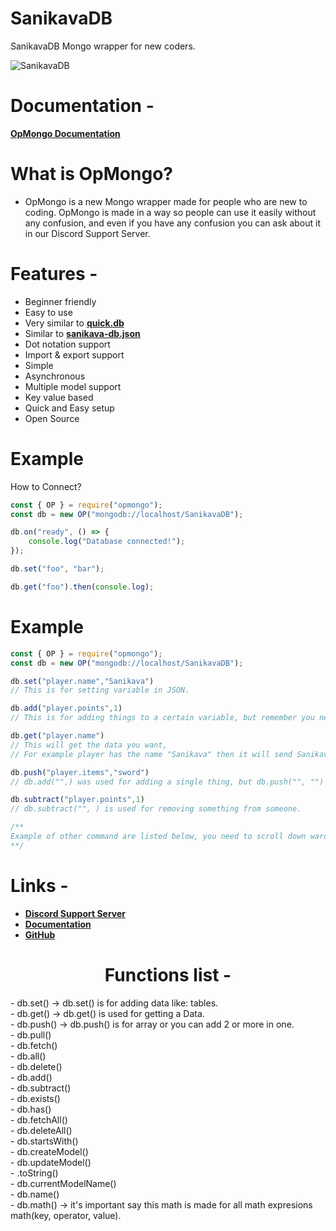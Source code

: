 # SanikavaDB
SanikavaDB Mongo wrapper for new coders.

![SanikavaDB](https://nodei.co/npm/opmongo.png)

# Documentation - 
**[OpMongo Documentation](https://opmongo.js.org)**

# What is OpMongo?
- OpMongo is a new Mongo wrapper made for people who are new to coding. OpMongo is made in a way so people can use it easily without any confusion, and even if you have any confusion you can ask about it in our Discord Support Server. 

# Features -
- Beginner friendly
- Easy to use
- Very similar to **[quick.db](https://npmjs.com/package/quick.db)**
- Similar to  **[sanikava-db.json](https://npmjs.com/package/sanikava-db.json)**
- Dot notation support
- Import & export support
- Simple
- Asynchronous
- Multiple model support
- Key value based
- Quick and Easy setup
- Open Source 

<h1> Example </h1> <p> How to Connect? </p>

```js
const { OP } = require("opmongo");
const db = new OP("mongodb://localhost/SanikavaDB");

db.on("ready", () => {
    console.log("Database connected!");
});

db.set("foo", "bar");

db.get("foo").then(console.log);
```



# Example

```js
const { OP } = require("opmongo");
const db = new OP("mongodb://localhost/SanikavaDB");

db.set("player.name","Sanikava")
// This is for setting variable in JSON.

db.add("player.points",1)
// This is for adding things to a certain variable, but remember you need to use it outside of the quotatin marks ("") or (``).

db.get("player.name")
// This will get the data you want, 
// For example player has the name "Sanikava" then it will send Sanikava as output.

db.push("player.items","sword")
// db.add("",) was used for adding a single thing, but db.push("", "") can be used for adding multiple things within a array.

db.subtract("player.points",1) 
// db.subtract("", ) is used for removing something from someone.

/**
Example of other command are listed below, you need to scroll down wards in order to get them.
**/
```



# Links -
- **[Discord Support Server](https://discord.gg/bG7875u8qA)**
- **[Documentation](https://opmongo.js.org)**
- **[GitHub](https://github.com/sanikava/opmongo)**



<center><h1>Functions list - </h1></center>
- db.set() → db.set() is for adding data like: tables. <br>
- db.get() → db.get() is used for getting a Data. <br>
- db.push() → db.push() is for array or you can add 2 or more in one. <br>
- db.pull() <br>
- db.fetch() <br>
- db.all() <br>
- db.delete() <br>
- db.add() <br>
- db.subtract() <br>
- db.exists() <br>
- db.has() <br>
- db.fetchAll() <br>
- db.deleteAll() <br>
- db.startsWith() <br>
- db.createModel() <br>
- db.updateModel() <br>
- .toString() <br>
- db.currentModelName() <br>
- db.name() <br>
- db.math() → it's important say this math is made for all math expresions math(key, operator, value). <br>
